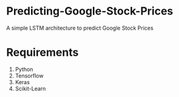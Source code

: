 # Predicting-Google-Stock-Prices

A simple LSTM architecture to predict Google Stock Prices

# Requirements
1. Python
2. Tensorflow
3. Keras
4. Scikit-Learn

